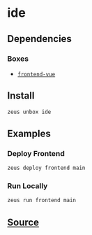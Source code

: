 
ide
====================







## Dependencies
### Boxes
* [`frontend-vue`](frontend-vue.md)




## Install
```bash
zeus unbox ide
```
## Examples
### Deploy Frontend
```bash
zeus deploy frontend main
```
### Run Locally
```bash
zeus run frontend main
```











## [Source](https://github.com/liquidapps-io/zeus-sdk/tree/master/boxes/groups/devenv/ide)